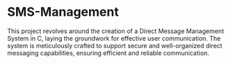 # SMS-Management
This project revolves around the creation of a Direct Message Management System in C, laying the groundwork for effective user communication. The system is meticulously crafted to support secure and well-organized direct messaging capabilities, ensuring efficient and reliable communication.
